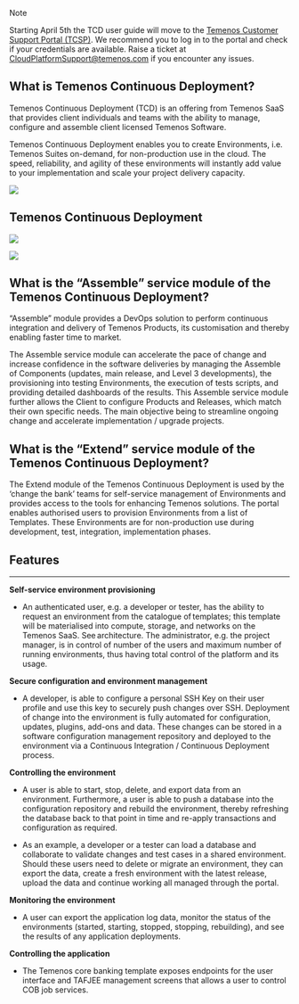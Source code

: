 > [!Note]
>  Starting April 5th the TCD user guide will move to the [Temenos Customer Support Portal (TCSP)](https://tcsp.temenos.com/TCD/Modules/TemenosContinuousDeployment/Overview/Overview.htm). We recommend you to log in to the portal and check if your credentials are available. Raise a ticket at [CloudPlatformSupport@temenos.com](CloudPlatformSupport@temenos.com) if you encounter any issues.


## **What is Temenos Continuous Deployment?**

Temenos Continuous Deployment (TCD) is an offering from Temenos SaaS that provides client individuals and teams with the ability to manage, configure and assemble client licensed Temenos Software.

Temenos Continuous Deployment enables you to create Environments, i.e. Temenos Suites on-demand, for non-production use in the cloud. The speed, reliability, and agility of these environments will instantly add value to your implementation and scale your project delivery capacity. 

![](./images/cloud-offering.png)


## **Temenos Continuous Deployment**

![](./images/tcd.png)

![](./images/tcd-details.png)

## **What is the “Assemble” service module of the Temenos Continuous Deployment?**

“Assemble” module provides a DevOps solution to perform continuous integration and delivery of Temenos Products, its customisation and thereby enabling faster time to market. 

The Assemble service module can accelerate the pace of change and increase confidence in the software deliveries by managing the Assemble of Components (updates, main release, and Level 3 developments), the provisioning into testing Environments, the execution of tests scripts, and providing detailed dashboards of the results. This Assemble service module further allows the Client to configure Products and Releases, which match their own specific needs. The main objective being to streamline ongoing change and accelerate implementation / upgrade projects. 

## **What is the “Extend” service module of the Temenos Continuous Deployment?**

The Extend module of the Temenos Continuous Deployment is used by the ‘change the bank’ teams for self-service management of Environments and provides access to the tools for enhancing Temenos solutions. The portal enables authorised users to provision Environments from a list of Templates. These Environments are for non-production use during development, test, integration, implementation phases. 

## **Features**

----------

**Self-service environment provisioning**

- An authenticated user, e.g. a developer or tester, has the ability to request an environment from the catalogue of templates; this template will be materialised into compute, storage, and networks on the Temenos SaaS. See architecture. The administrator, e.g. the project manager, is in control of number of the users and maximum number of running environments, thus having total control of the platform and its usage. 

**Secure configuration and environment management**

- A developer, is able to configure a personal SSH Key on their user profile and use this key to securely push changes over SSH. Deployment of change into the environment is fully automated for configuration, updates, plugins, add-ons and data. These changes can be stored in a software configuration management repository and deployed to the environment via a Continuous Integration / Continuous Deployment process. 

**Controlling the environment**

- A user is able to start, stop, delete, and export data from an environment. Furthermore, a user is able to push a database into the configuration repository and rebuild the environment, thereby refreshing the database back to that point in time and re-apply transactions and configuration as required. 

- As an example, a developer or a tester can load a database and collaborate to validate changes and test cases in a shared environment. Should these users need to delete or migrate an environment, they can export the data, create a fresh environment with the latest release, upload the data and continue working all managed through the portal.  

**Monitoring the environment**

- A user can export the application log data, monitor the status of the environments (started, starting, stopped, stopping, rebuilding), and see the results of any application deployments. 


**Controlling the application**

- The Temenos core banking template exposes endpoints for the user interface and TAFJEE management screens that allows a user to control COB job services. 



